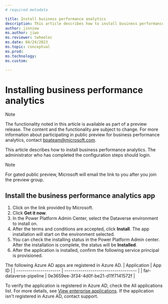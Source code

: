 ```yaml
---
# required metadata

title: Install business performance analytics
description: This article describes how to install business performance analytics
author: jinniew
ms.author: jiwo
ms.reviewer: twheeloc 
ms.date: 04/24/2023
ms.topic: conceptual
ms.prod: 
ms.technology:
ms.custom:

---
```


# Installing business performance analytics

>[!NOTE]
>The functionality noted in this article is available as part of a preview release. The content and the functionality are subject to change. For more information about participating in public preview for business performance analytics, contact bpateam@microsoft.com. 


This article describes how to install business performance analytics. The administrator who has completed the configuration steps should login. 

> [!NOTE]
> For gated public preview, Microsoft will email the link to you after you join the preview group. 
  
## Install the business performance analytics app  
1.  Click on the link provided by Microsoft. 
2.  Click **Get it now**. 
3.  In the Power Platform Admin Center, select the Dataverse environment to install on. 
4.  After the terms and conditions are accepted, click **Install**. The app installation will start on the environment selected. 
5.  You can check the installing status in the Power Platform Admin center. After the installation is complete, the status will be **Installed**.
6.  After the application is installed, confirm the following service principal is provisioned. 

The following Azure AD apps are registered in Azure AD. 
| Application            | App ID                               |
| ---------------------- | ------------------------------------ |
| far-dataverse-pipeline | 0e3659ee-3f34-4d0f-be21-d11f7141572f |

To verify the application is registered in Azure AD, check the All applications list. For more details, see [View enterprise applications](//azure/active-directory/manage-apps/view-applications-portal). If the application isn't registered in Azure AD, contact support. 
